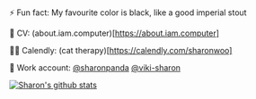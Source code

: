 ⚡ Fun fact: My favourite color is black, like a good imperial stout

🤗 CV: (about.iam.computer)[https://about.iam.computer]

🐱‍💻 Calendly: (cat therapy)[https://calendly.com/sharonwoo]

🌱 Work account: [@sharonpanda](https://github.com/sharonpanda) [@viki-sharon](https://github.com/viki-sharon)

[![Sharon's github stats](https://github-readme-stats.vercel.app/api?username=sharonwoo&count_private=true&show_icons=true&theme=vision-friendly-dark)](https://github.com/anuraghazra/github-readme-stats)


<!--
**sharonwoo/sharonwoo** is a ✨ _special_ ✨ repository because its `README.md` (this file) appears on your GitHub profile.

Here are some ideas to get you started:

- 🔭 I’m currently working on ...
- 🌱 I’m currently learning ...
- 👯 I’m looking to collaborate on ...
- 🤔 I’m looking for help with ...
- 💬 Ask me about ...
- 📫 How to reach me: ...
- 😄 Pronouns: ...
- ⚡ Fun fact: ...
-->
